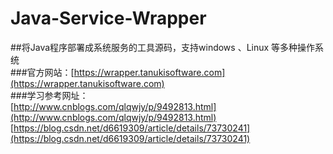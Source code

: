 # Java-Service-Wrapper
##将Java程序部署成系统服务的工具源码，支持windows 、Linux 等多种操作系统  
###官方网站：[https://wrapper.tanukisoftware.com](https://wrapper.tanukisoftware.com)  
###学习参考网址：  
  [http://www.cnblogs.com/qlqwjy/p/9492813.html](http://www.cnblogs.com/qlqwjy/p/9492813.html)  
  [https://blog.csdn.net/d6619309/article/details/73730241](https://blog.csdn.net/d6619309/article/details/73730241)

